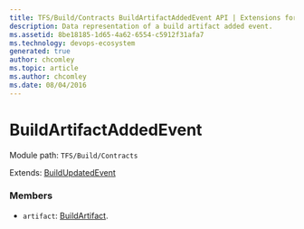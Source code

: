 ```yaml
---
title: TFS/Build/Contracts BuildArtifactAddedEvent API | Extensions for Azure DevOps Services
description: Data representation of a build artifact added event.
ms.assetid: 8be18185-1d65-4a62-6554-c5912f31afa7
ms.technology: devops-ecosystem
generated: true
author: chcomley
ms.topic: article
ms.author: chcomley
ms.date: 08/04/2016
---
```


# BuildArtifactAddedEvent

Module path: `TFS/Build/Contracts`

Extends: [BuildUpdatedEvent](./BuildUpdatedEvent.md)

### Members

* `artifact`: [BuildArtifact](./BuildArtifact.md).
